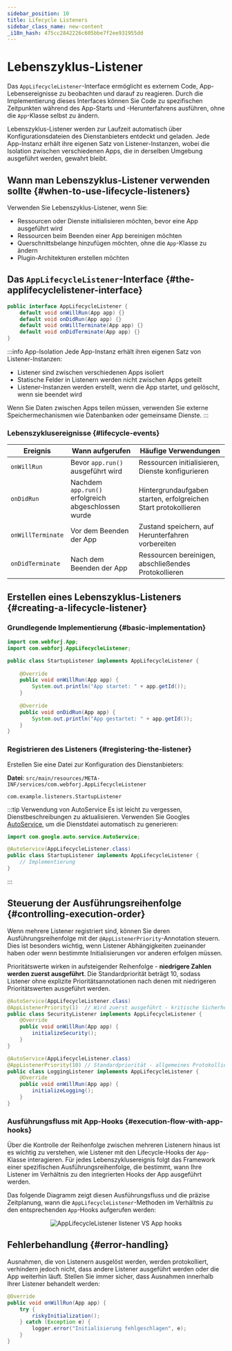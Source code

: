 ```yaml
---
sidebar_position: 10
title: Lifecycle Listeners
sidebar_class_name: new-content
_i18n_hash: 475cc2842226c605bbe7f2ee931955dd
---
```

<!-- vale off -->
# Lebenszyklus-Listener <DocChip chip='since' label='25.02' />
<!-- vale on -->

Das `AppLifecycleListener`-Interface ermöglicht es externem Code, App-Lebensereignisse zu beobachten und darauf zu reagieren. Durch die Implementierung dieses Interfaces können Sie Code zu spezifischen Zeitpunkten während des App-Starts und -Herunterfahrens ausführen, ohne die `App`-Klasse selbst zu ändern.

Lebenszyklus-Listener werden zur Laufzeit automatisch über Konfigurationsdateien des Dienstanbieters entdeckt und geladen. Jede App-Instanz erhält ihre eigenen Satz von Listener-Instanzen, wobei die Isolation zwischen verschiedenen Apps, die in derselben Umgebung ausgeführt werden, gewahrt bleibt.

## Wann man Lebenszyklus-Listener verwenden sollte {#when-to-use-lifecycle-listeners}

Verwenden Sie Lebenszyklus-Listener, wenn Sie:
- Ressourcen oder Dienste initialisieren möchten, bevor eine App ausgeführt wird
- Ressourcen beim Beenden einer App bereinigen möchten
- Querschnittsbelange hinzufügen möchten, ohne die `App`-Klasse zu ändern
- Plugin-Architekturen erstellen möchten

## Das `AppLifecycleListener`-Interface {#the-applifecyclelistener-interface}

```java title="AppLifecycleListener.java"
public interface AppLifecycleListener {
    default void onWillRun(App app) {}
    default void onDidRun(App app) {}
    default void onWillTerminate(App app) {}
    default void onDidTerminate(App app) {}
}
```

:::info App-Isolation
Jede App-Instanz erhält ihren eigenen Satz von Listener-Instanzen:
- Listener sind zwischen verschiedenen Apps isoliert
- Statische Felder in Listenern werden nicht zwischen Apps geteilt
- Listener-Instanzen werden erstellt, wenn die App startet, und gelöscht, wenn sie beendet wird

Wenn Sie Daten zwischen Apps teilen müssen, verwenden Sie externe Speichermechanismen wie Datenbanken oder gemeinsame Dienste.
:::

### Lebenszyklusereignisse {#lifecycle-events}

| Ereignis | Wann aufgerufen | Häufige Verwendungen |
|----------|----------------|----------------------|
| `onWillRun` | Bevor `app.run()` ausgeführt wird | Ressourcen initialisieren, Dienste konfigurieren |
| `onDidRun` | Nachdem `app.run()` erfolgreich abgeschlossen wurde | Hintergrundaufgaben starten, erfolgreichen Start protokollieren |
| `onWillTerminate` | Vor dem Beenden der App | Zustand speichern, auf Herunterfahren vorbereiten |
| `onDidTerminate` | Nach dem Beenden der App | Ressourcen bereinigen, abschließendes Protokollieren |

## Erstellen eines Lebenszyklus-Listeners {#creating-a-lifecycle-listener}

### Grundlegende Implementierung {#basic-implementation}

```java title="StartupListener.java"
import com.webforj.App;
import com.webforj.AppLifecycleListener;

public class StartupListener implements AppLifecycleListener {
    
    @Override
    public void onWillRun(App app) {
        System.out.println("App startet: " + app.getId());
    }
    
    @Override
    public void onDidRun(App app) {
        System.out.println("App gestartet: " + app.getId());
    }
}
```

### Registrieren des Listeners {#registering-the-listener}

Erstellen Sie eine Datei zur Konfiguration des Dienstanbieters:

**Datei**: `src/main/resources/META-INF/services/com.webforj.AppLifecycleListener`

```
com.example.listeners.StartupListener
```

:::tip Verwendung von AutoService
Es ist leicht zu vergessen, Dienstbeschreibungen zu aktualisieren. Verwenden Sie Googles [AutoService](https://github.com/google/auto/blob/main/service/README.md), um die Dienstdatei automatisch zu generieren:

```java title="StartupListener.java"
import com.google.auto.service.AutoService;

@AutoService(AppLifecycleListener.class)
public class StartupListener implements AppLifecycleListener {
    // Implementierung
}
```
:::

## Steuerung der Ausführungsreihenfolge {#controlling-execution-order}

Wenn mehrere Listener registriert sind, können Sie deren Ausführungsreihenfolge mit der `@AppListenerPriority`-Annotation steuern. Dies ist besonders wichtig, wenn Listener Abhängigkeiten zueinander haben oder wenn bestimmte Initialisierungen vor anderen erfolgen müssen.

Prioritätswerte wirken in aufsteigender Reihenfolge - **niedrigere Zahlen werden zuerst ausgeführt**. Die Standardpriorität beträgt 10, sodass Listener ohne explizite Prioritätsannotationen nach denen mit niedrigeren Prioritätswerten ausgeführt werden.

```java title="SecurityListener.java"
@AutoService(AppLifecycleListener.class)
@AppListenerPriority(1)  // Wird zuerst ausgeführt - kritische Sicherheitskonfiguration
public class SecurityListener implements AppLifecycleListener {
    @Override
    public void onWillRun(App app) {
        initializeSecurity();
    }
}

@AutoService(AppLifecycleListener.class)
@AppListenerPriority(10) // Standardpriorität - allgemeines Protokollieren
public class LoggingListener implements AppLifecycleListener {
    @Override
    public void onWillRun(App app) {
        initializeLogging();
    }
}
```

### Ausführungsfluss mit App-Hooks {#execution-flow-with-app-hooks}

Über die Kontrolle der Reihenfolge zwischen mehreren Listenern hinaus ist es wichtig zu verstehen, wie Listener mit den Lifecycle-Hooks der `App`-Klasse interagieren. Für jedes Lebenszyklusereignis folgt das Framework einer spezifischen Ausführungsreihenfolge, die bestimmt, wann Ihre Listener im Verhältnis zu den integrierten Hooks der App ausgeführt werden.

Das folgende Diagramm zeigt diesen Ausführungsfluss und die präzise Zeitplanung, wann die `AppLifecycleListener`-Methoden im Verhältnis zu den entsprechenden `App`-Hooks aufgerufen werden:

<div align="center">

![AppLifecycleListener listener VS `App` hooks](/img/lifecycle-listeners.svg)

</div>


## Fehlerbehandlung {#error-handling}

Ausnahmen, die von Listenern ausgelöst werden, werden protokolliert, verhindern jedoch nicht, dass andere Listener ausgeführt werden oder die App weiterhin läuft. Stellen Sie immer sicher, dass Ausnahmen innerhalb Ihrer Listener behandelt werden:

```java title="Fehlerbehandlungsbeispiel"
@Override
public void onWillRun(App app) {
    try {
        riskyInitialization();
    } catch (Exception e) {
        logger.error("Initialisierung fehlgeschlagen", e);
    }
}
```
